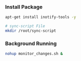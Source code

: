 
### Install Package

```bash
apt-get install inotify-tools -y

# sync-script File
mkdir /root/sync-script
```

### Background Running

```bash
nohup monitor_changes.sh &
```
